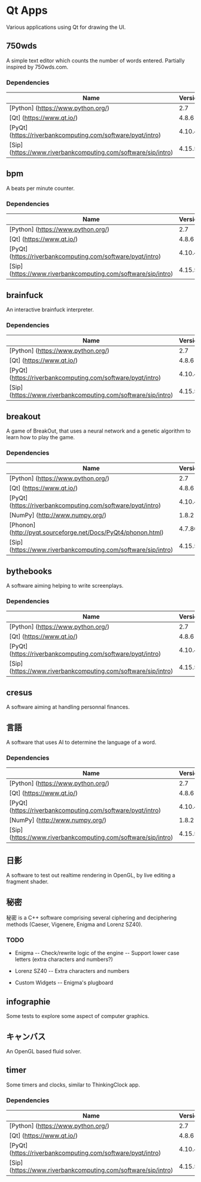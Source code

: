 Qt Apps
=======

Various applications using Qt for drawing the UI.

750wds
------

A simple text editor which counts the number of words entered. Partially inspired by 750wds.com.

### Dependencies

| Name | Version |
|------|---------|
| [Python] (https://www.python.org/)                            | 2.7 |
| [Qt] (https://www.qt.io/)                                     | 4.8.6 |
| [PyQt] (https://riverbankcomputing.com/software/pyqt/intro)   | 4.10.4 |
| [Sip] (https://www.riverbankcomputing.com/software/sip/intro) | 4.15.5 |

bpm
---

A beats per minute counter.

### Dependencies

| Name | Version |
|------|---------|
| [Python] (https://www.python.org/)                            | 2.7 |
| [Qt] (https://www.qt.io/)                                     | 4.8.6 |
| [PyQt] (https://riverbankcomputing.com/software/pyqt/intro)   | 4.10.4 |
| [Sip] (https://www.riverbankcomputing.com/software/sip/intro) | 4.15.5 |

brainfuck
---------

An interactive brainfuck interpreter.

### Dependencies

| Name | Version |
|------|---------|
| [Python] (https://www.python.org/)                            | 2.7 |
| [Qt] (https://www.qt.io/)                                     | 4.8.6 |
| [PyQt] (https://riverbankcomputing.com/software/pyqt/intro)   | 4.10.4 |
| [Sip] (https://www.riverbankcomputing.com/software/sip/intro) | 4.15.5 |

breakout
--------

A game of BreakOut, that uses a neural network and a genetic algorithm to learn how to play the game.

### Dependencies

| Name | Version |
|------|---------|
| [Python] (https://www.python.org/)                            | 2.7 |
| [Qt] (https://www.qt.io/)                                     | 4.8.6 |
| [PyQt] (https://riverbankcomputing.com/software/pyqt/intro)   | 4.10.4 |
| [NumPy] (http://www.numpy.org/)                               | 1.8.2 |
| [Phonon] (http://pyqt.sourceforge.net/Docs/PyQt4/phonon.html) | 4.7.80 |
| [Sip] (https://www.riverbankcomputing.com/software/sip/intro) | 4.15.5 |

bythebooks
----------

A software aiming helping to write screenplays.

### Dependencies

| Name | Version |
|------|---------|
| [Python] (https://www.python.org/)                            | 2.7 |
| [Qt] (https://www.qt.io/)                                     | 4.8.6 |
| [PyQt] (https://riverbankcomputing.com/software/pyqt/intro)   | 4.10.4 |
| [Sip] (https://www.riverbankcomputing.com/software/sip/intro) | 4.15.5 |

cresus
------

A software aiming at handling personnal finances.

言語
----

A software that uses AI to determine the language of a word.

### Dependencies

| Name | Version |
|------|---------|
| [Python] (https://www.python.org/)                            | 2.7 |
| [Qt] (https://www.qt.io/)                                     | 4.8.6 |
| [PyQt] (https://riverbankcomputing.com/software/pyqt/intro)   | 4.10.4 |
| [NumPy] (http://www.numpy.org/)                               | 1.8.2 |
| [Sip] (https://www.riverbankcomputing.com/software/sip/intro) | 4.15.5 |


日影
----

A software to test out realtime rendering in OpenGL, by live editing a fragment shader.

秘密
----

秘密 is a C++ software comprising several ciphering and deciphering methods (Caeser, Vigenere, Enigma and Lorenz SZ40).

### TODO

- Enigma
-- Check/rewrite logic of the engine
-- Support lower case letters (extra characters and numbers?)

- Lorenz SZ40
-- Extra characters and numbers

- Custom Widgets
-- Enigma's plugboard

infographie
-----------

Some tests to explore some aspect of computer graphics.

キャンバス
---------

An OpenGL based fluid solver.

timer
-----

Some timers and clocks, similar to ThinkingClock app.

### Dependencies

| Name | Version |
|------|---------|
| [Python] (https://www.python.org/)                            | 2.7 |
| [Qt] (https://www.qt.io/)                                     | 4.8.6 |
| [PyQt] (https://riverbankcomputing.com/software/pyqt/intro)   | 4.10.4 |
| [Sip] (https://www.riverbankcomputing.com/software/sip/intro) | 4.15.5 |
